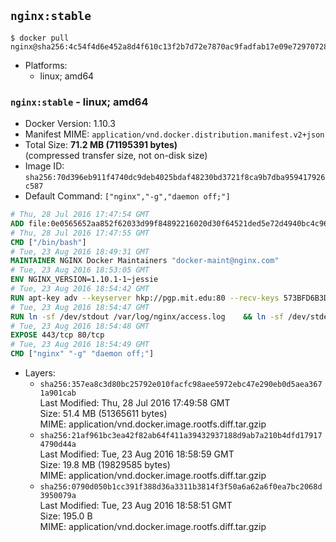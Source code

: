 ## `nginx:stable`

```console
$ docker pull nginx@sha256:4c54f4d6e452a8d4f610c13f2b7d72e7870ac9fadfab17e09e729707280f6592
```

-	Platforms:
	-	linux; amd64

### `nginx:stable` - linux; amd64

-	Docker Version: 1.10.3
-	Manifest MIME: `application/vnd.docker.distribution.manifest.v2+json`
-	Total Size: **71.2 MB (71195391 bytes)**  
	(compressed transfer size, not on-disk size)
-	Image ID: `sha256:70d396eb911f4740dc9deb4025bdaf48230bd3721f8ca9b7dba959417926c587`
-	Default Command: `["nginx","-g","daemon off;"]`

```dockerfile
# Thu, 28 Jul 2016 17:47:54 GMT
ADD file:0e0565652aa852f62033d99f84892216020d30f64521ded5e72d4940bc4c9697 in /
# Thu, 28 Jul 2016 17:47:55 GMT
CMD ["/bin/bash"]
# Tue, 23 Aug 2016 18:49:31 GMT
MAINTAINER NGINX Docker Maintainers "docker-maint@nginx.com"
# Tue, 23 Aug 2016 18:53:05 GMT
ENV NGINX_VERSION=1.10.1-1~jessie
# Tue, 23 Aug 2016 18:54:42 GMT
RUN apt-key adv --keyserver hkp://pgp.mit.edu:80 --recv-keys 573BFD6B3D8FBC641079A6ABABF5BD827BD9BF62 	&& echo "deb http://nginx.org/packages/debian/ jessie nginx" >> /etc/apt/sources.list 	&& apt-get update 	&& apt-get install --no-install-recommends --no-install-suggests -y 						ca-certificates 						nginx=${NGINX_VERSION} 						nginx-module-xslt 						nginx-module-geoip 						nginx-module-image-filter 						nginx-module-perl 						nginx-module-njs 						gettext-base 	&& rm -rf /var/lib/apt/lists/*
# Tue, 23 Aug 2016 18:54:47 GMT
RUN ln -sf /dev/stdout /var/log/nginx/access.log 	&& ln -sf /dev/stderr /var/log/nginx/error.log
# Tue, 23 Aug 2016 18:54:48 GMT
EXPOSE 443/tcp 80/tcp
# Tue, 23 Aug 2016 18:54:49 GMT
CMD ["nginx" "-g" "daemon off;"]
```

-	Layers:
	-	`sha256:357ea8c3d80bc25792e010facfc98aee5972ebc47e290eb0d5aea3671a901cab`  
		Last Modified: Thu, 28 Jul 2016 17:49:58 GMT  
		Size: 51.4 MB (51365611 bytes)  
		MIME: application/vnd.docker.image.rootfs.diff.tar.gzip
	-	`sha256:21af961bc3ea42f82ab64f411a39432937188d9ab7a210b4dfd179174790d44a`  
		Last Modified: Tue, 23 Aug 2016 18:58:59 GMT  
		Size: 19.8 MB (19829585 bytes)  
		MIME: application/vnd.docker.image.rootfs.diff.tar.gzip
	-	`sha256:0790d050b1cc391f388d36a3311b3814f3f50a6a62a6f0ea7bc2068d3950079a`  
		Last Modified: Tue, 23 Aug 2016 18:58:51 GMT  
		Size: 195.0 B  
		MIME: application/vnd.docker.image.rootfs.diff.tar.gzip
